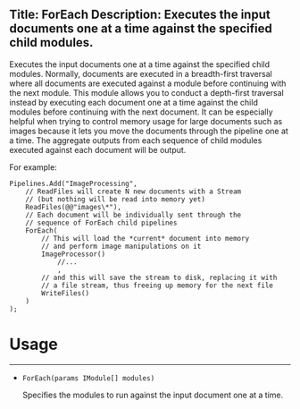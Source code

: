 Title: ForEach
Description: Executes the input documents one at a time against the specified child modules.
---
Executes the input documents one at a time against the specified child modules. Normally, documents are executed in a breadth-first traversal where all documents are executed against a module before continuing with the next module. This module allows you to conduct a depth-first traversal instead by executing each document one at a time against the child modules before continuing with the next document. It can be especially helpful when trying to control memory usage for large documents such as images because it lets you move the documents through the pipeline one at a time. The aggregate outputs from each sequence of child modules executed against each document will be output.

For example:

```
Pipelines.Add("ImageProcessing",
    // ReadFiles will create N new documents with a Stream
    // (but nothing will be read into memory yet)
    ReadFiles(@@"images\*"),
    // Each document will be individually sent through the
    // sequence of ForEach child pipelines
    ForEach(
        // This will load the *current* document into memory
        // and perform image manipulations on it
        ImageProcessor()
            //...
            ,
        // and this will save the stream to disk, replacing it with
        // a file stream, thus freeing up memory for the next file
        WriteFiles()
    )
);
```

# Usage
---
  
  - `ForEach(params IModule[] modules)`
  
    Specifies the modules to run against the input document one at a time.